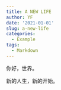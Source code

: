 ```yaml
---
title: A NEW LIFE
author: YF
date: '2021-01-01'
slug: a-new-life
categories:
  - Example
tags:
  - Markdown
---
```

你好，世界。

新的人生，新的开始。
